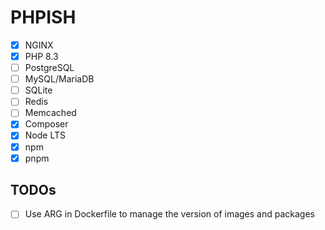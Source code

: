 # PHPISH

- [X] NGINX
- [X] PHP 8.3
- [ ] PostgreSQL
- [ ] MySQL/MariaDB
- [ ] SQLite
- [ ] Redis
- [ ] Memcached
- [X] Composer
- [X] Node LTS
- [X] npm
- [X] pnpm

## TODOs

- [ ] Use ARG in Dockerfile to manage the version of images and packages
